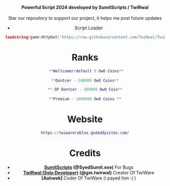 <div align="center">

  <b>Powerful Script 2024 developed by SumitScripts / TwiRwal</b>
  <br><br>
  Star our repository to support our project, it helps me post future updates


* Script Loader
```lua
loadstring(game:HttpGet("https://raw.githubusercontent.com/TwiRwal/TwiWare/main/TwiLoader", true))()
```

# Ranks
```lua
 **Wellcomer/default 0 OwO Coins**
 
**Dontcer - 500000 OwO Coins**

** OP Dontcer - 900000 OwO Coin**
 
**Premium - 1000000 OwO Coins **
```

# Website 
```lua
https://twiwareroblox.godaddysites.com/
```
# Credits
* **[SumitScripts](https://github.com/SumitScripts) (@SyedSumit.exe)** For Bugs
* **[TwiRwal (Solo Developer)](https://github.com/TwiRwal) (@gm.twirwal)** Creator Of TwiWare
* **[Aahwek]** Coder Of TwiWare (i payed him :( )
</div>
